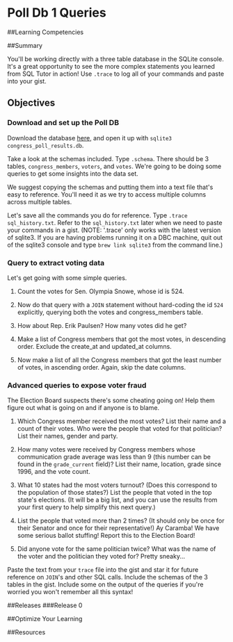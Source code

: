 # Poll Db 1 Queries 
 
##Learning Competencies 

##Summary 

 You'll be working directly with a three table database in the SQLite console.  It's a great opportunity to see the more complex statements you learned from SQL Tutor in action!  Use `.trace` to log all of your commands and paste into your gist. 

## Objectives

### Download and set up the Poll DB

Download the database [here](https://github.com/downloads/dbc-challenges/binary_store/congress_poll_results.db), and open it up with `sqlite3 congress_poll_results.db`.

Take a look at the schemas included.  Type `.schema`.  There should be 3 tables, `congress_members`, `voters`, and `votes`.  We're going to be doing some queries to get some insights into the data set.

We suggest copying the schemas and putting them into a text file that's easy to reference.  You'll need it as we try to access multiple columns across multiple tables.

Let's save all the commands you do for reference.  Type `.trace sql_history.txt`. Refer to the `sql_history.txt` later when we need to paste your commands in a gist.  (NOTE: '.trace' only works with the latest version of sqlite3.  If you are having problems running it on a DBC machine, quit out of the sqlite3 console and type `brew link sqlite3` from the command line.)  


### Query to extract voting data

Let's get going with some simple queries.

1. Count the votes for Sen. Olympia Snowe, whose id is 524.

2. Now do that query with a `JOIN` statement without hard-coding the id `524` explicitly, querying both the votes and congress_members table.

3. How about Rep. Erik Paulsen?  How many votes did he get?

4. Make a list of Congress members that got the most votes, in descending order.  Exclude the create_at and updated_at columns.

5. Now make a list of all the Congress members that got the least number of votes, in ascending order. Again, skip the date columns.


### Advanced queries to expose voter fraud

The Election Board suspects there's some cheating going on!  Help them figure out what is going on and if anyone is to blame.

1. Which Congress member received the most votes? List their name and a count of their votes.  Who were the people that voted for that politician?  List their names, gender and party.

2. How many votes were received by Congress members whose communication grade average was less than 9 (this number can be found in the `grade_current` field)? List their name, location, grade since 1996, and the vote count.

3. What 10 states had the most voters turnout? (Does this correspond to the population of those states?) List the people that voted in the top state's elections.  (It will be a big list, and you can use the results from your first query to help simplify this next query.)

4. List the people that voted more than 2 times? (It should only be once for their Senator and once for their representative!)  Ay Caramba!  We have some serious ballot stuffing! Report this to the Election Board!

5. Did anyone vote for the same politician twice? What was the name of the voter and the politician they voted for?  Pretty sneaky...

Paste the text from your `trace` file into the gist and star it for future reference on `JOIN`'s and other SQL calls.  Include the schemas of the 3 tables in the gist.  Include some on the output of the queries if you're worried you won't remember all this syntax!
 

##Releases
###Release 0 

##Optimize Your Learning 

##Resources